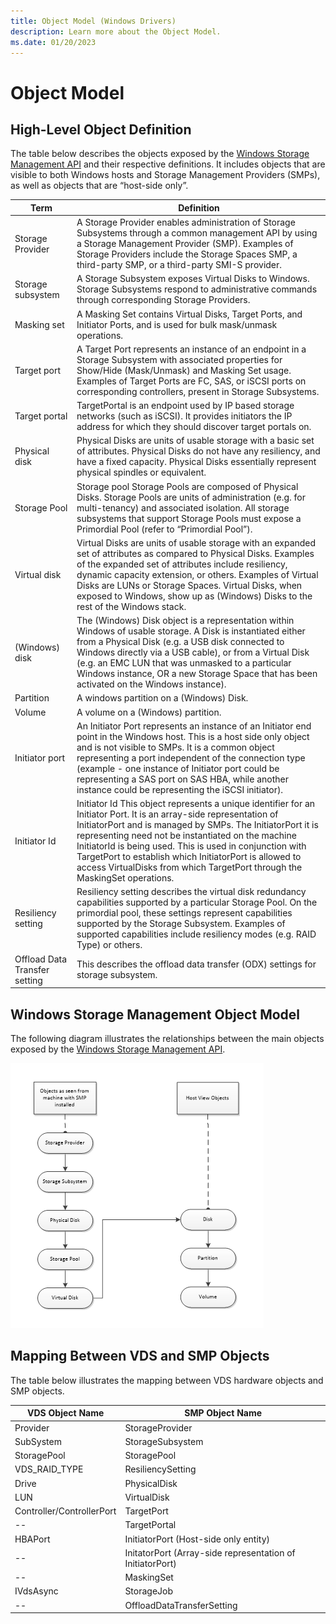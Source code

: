 ```yaml
---
title: Object Model (Windows Drivers)
description: Learn more about the Object Model.
ms.date: 01/20/2023
---
```


# Object Model

## High-Level Object Definition

The table below describes the objects exposed by the [Windows Storage Management API](windows-storage-management-api-portal.md) and their respective definitions. It includes objects that are visible to both Windows hosts and Storage Management Providers (SMPs), as well as objects that are “host-side only”.

| Term | Definition |
| ---- | ---------- |
| Storage Provider  | A Storage Provider enables administration of Storage Subsystems through a common management API by using a Storage Management Provider (SMP). Examples of Storage Providers include the Storage Spaces SMP, a third-party SMP, or a third-party SMI-S provider. |
| Storage subsystem | A Storage Subsystem exposes Virtual Disks to Windows. Storage Subsystems respond to administrative commands through corresponding Storage Providers. |
| Masking set       | A Masking Set contains Virtual Disks, Target Ports, and Initiator Ports, and is used for bulk mask/unmask operations. |
| Target port       | A Target Port represents an instance of an endpoint in a Storage Subsystem with associated properties for Show/Hide (Mask/Unmask) and Masking Set usage. Examples of Target Ports are FC, SAS, or iSCSI ports on corresponding controllers, present in Storage Subsystems. |
| Target portal     | TargetPortal is an endpoint used by IP based storage networks (such as iSCSI). It provides initiators the IP address for which they should discover target portals on. |
| Physical disk     | Physical Disks are units of usable storage with a basic set of attributes. Physical Disks do not have any resiliency, and have a fixed capacity. Physical Disks essentially represent physical spindles or equivalent. |
| Storage Pool      | Storage pool Storage Pools are composed of Physical Disks. Storage Pools are units of administration (e.g. for multi-tenancy) and associated isolation. All storage subsystems that support Storage Pools must expose a Primordial Pool (refer to “Primordial Pool”). |
| Virtual disk      | Virtual Disks are units of usable storage with an expanded set of attributes as compared to Physical Disks. Examples of the expanded set of attributes include resiliency, dynamic capacity extension, or others. Examples of Virtual Disks are LUNs or Storage Spaces. Virtual Disks, when exposed to Windows, show up as (Windows) Disks to the rest of the Windows stack. |
| (Windows) disk    | The (Windows) Disk object is a representation within Windows of usable storage. A Disk is instantiated either from a Physical Disk (e.g. a USB disk connected to Windows directly via a USB cable), or from a Virtual Disk (e.g. an EMC LUN that was unmasked to a particular Windows instance, OR a new Storage Space that has been activated on the Windows instance). |
| Partition         | A windows partition on a (Windows) Disk. |
| Volume            | A volume on a (Windows) partition. |
| Initiator port    | An Initiator Port represents an instance of an Initiator end point in the Windows host. This is a host side only object and is not visible to SMPs. It is a common object representing a port independent of the connection type (example - one instance of Initiator port could be representing a SAS port on SAS HBA, while another instance could be representing the iSCSI initiator). |
| Initiator Id      | Initiator Id This object represents a unique identifier for an Initiator Port. It is an array-side representation of InitiatorPort and is managed by SMPs. The InitiatorPort it is representing need not be instantiated on the machine InitiatorId is being used. This is used in conjunction with TargetPort to establish which InitiatorPort is allowed to access VirtualDisks from which TargetPort through the MaskingSet operations. |
| Resiliency setting | Resiliency setting describes the virtual disk redundancy capabilities supported by a particular Storage Pool. On the primordial pool, these settings represent capabilities supported by the Storage Subsystem. Examples of supported capabilities include resiliency modes (e.g. RAID Type) or others. |
| Offload Data Transfer setting | This describes the offload data transfer (ODX) settings for storage subsystem. |

## Windows Storage Management Object Model

The following diagram illustrates the relationships between the main objects exposed by the [Windows Storage Management API](windows-storage-management-api-portal.md).

![Windows Storage Management Object Model](images/storage-management-object-model.png "Windows Storage Management Object Model")

## Mapping Between VDS and SMP Objects

The table below illustrates the mapping between VDS hardware objects and SMP objects.

| VDS Object Name | SMP Object Name |
| --------------- | --------------- |
| Provider        | StorageProvider |
| SubSystem       | StorageSubsystem |
| StoragePool     | StoragePool  |
| VDS_RAID_TYPE   | ResiliencySetting |
| Drive           | PhysicalDisk |
| LUN             | VirtualDisk |
| Controller/ControllerPort | TargetPort |
| --              | TargetPortal |
| HBAPort         | InitiatorPort (Host-side only entity) |
| --              | InitatorPort (Array-side representation of InitiatorPort) |
| --              | MaskingSet |
| IVdsAsync       | StorageJob |
| --              | OffloadDataTransferSetting |
